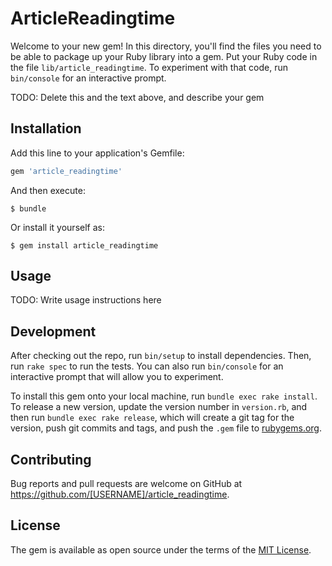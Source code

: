 # ArticleReadingtime

Welcome to your new gem! In this directory, you'll find the files you need to be able to package up your Ruby library into a gem. Put your Ruby code in the file `lib/article_readingtime`. To experiment with that code, run `bin/console` for an interactive prompt.

TODO: Delete this and the text above, and describe your gem

## Installation

Add this line to your application's Gemfile:

```ruby
gem 'article_readingtime'
```

And then execute:

    $ bundle

Or install it yourself as:

    $ gem install article_readingtime

## Usage

TODO: Write usage instructions here

## Development

After checking out the repo, run `bin/setup` to install dependencies. Then, run `rake spec` to run the tests. You can also run `bin/console` for an interactive prompt that will allow you to experiment.

To install this gem onto your local machine, run `bundle exec rake install`. To release a new version, update the version number in `version.rb`, and then run `bundle exec rake release`, which will create a git tag for the version, push git commits and tags, and push the `.gem` file to [rubygems.org](https://rubygems.org).

## Contributing

Bug reports and pull requests are welcome on GitHub at https://github.com/[USERNAME]/article_readingtime.


## License

The gem is available as open source under the terms of the [MIT License](http://opensource.org/licenses/MIT).


